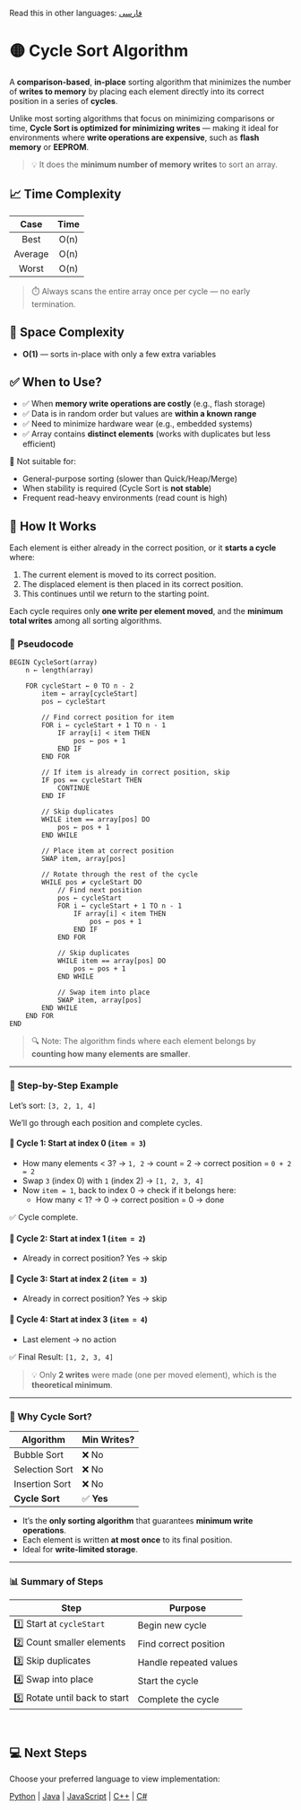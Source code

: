 Read this in other languages: [فارسی](/sorting/cycle-sort/README.fa.md)

# 🟡​ Cycle Sort Algorithm

A **comparison-based**, **in-place** sorting algorithm that minimizes the number of **writes to memory** by placing each element directly into its correct position in a series of **cycles**.

Unlike most sorting algorithms that focus on minimizing comparisons or time, **Cycle Sort is optimized for minimizing writes** — making it ideal for environments where **write operations are expensive**, such as **flash memory** or **EEPROM**.

> 💡 It does the **minimum number of memory writes** to sort an array.

## 📈 Time Complexity

| Case      | Time         |
|:---------:|:------------:|
| Best      | O(n)         |
| Average   | O(n)         |
| Worst     | O(n)         |

> ⏱️ Always scans the entire array once per cycle — no early termination.

## 💾 Space Complexity
- **O(1)** — sorts in-place with only a few extra variables

## ✅ When to Use?
- ✅ When **memory write operations are costly** (e.g., flash storage)
- ✅ Data is in random order but values are **within a known range**
- ✅ Need to minimize hardware wear (e.g., embedded systems)
- ✅ Array contains **distinct elements** (works with duplicates but less efficient)

🚫 Not suitable for:
- General-purpose sorting (slower than Quick/Heap/Merge)
- When stability is required (Cycle Sort is **not stable**)
- Frequent read-heavy environments (read count is high)

## 🔄 How It Works

Each element is either already in the correct position, or it **starts a cycle** where:
1. The current element is moved to its correct position.
2. The displaced element is then placed in its correct position.
3. This continues until we return to the starting point.

Each cycle requires only **one write per element moved**, and the **minimum total writes** among all sorting algorithms.

### 🧩 Pseudocode

```
BEGIN CycleSort(array)
    n ← length(array)

    FOR cycleStart ← 0 TO n - 2
        item ← array[cycleStart]
        pos ← cycleStart

        // Find correct position for item
        FOR i ← cycleStart + 1 TO n - 1
            IF array[i] < item THEN
                pos ← pos + 1
            END IF
        END FOR

        // If item is already in correct position, skip
        IF pos == cycleStart THEN
            CONTINUE
        END IF

        // Skip duplicates
        WHILE item == array[pos] DO
            pos ← pos + 1
        END WHILE

        // Place item at correct position
        SWAP item, array[pos]

        // Rotate through the rest of the cycle
        WHILE pos ≠ cycleStart DO
            // Find next position
            pos ← cycleStart
            FOR i ← cycleStart + 1 TO n - 1
                IF array[i] < item THEN
                    pos ← pos + 1
                END IF
            END FOR

            // Skip duplicates
            WHILE item == array[pos] DO
                pos ← pos + 1
            END WHILE

            // Swap item into place
            SWAP item, array[pos]
        END WHILE
    END FOR
END
```

> 🔍 Note: The algorithm finds where each element belongs by **counting how many elements are smaller**.

---

### 🔄 Step-by-Step Example

Let’s sort: `‭[3, 2, 1, 4]‬`

We’ll go through each position and complete cycles.

#### 🔁 Cycle 1: Start at index 0 (`item = 3`)

- How many elements < 3? → `1, 2` → count = 2 → correct position = `0 + 2 = 2`
- Swap `3` (index 0) with `1` (index 2) → `‭[1, 2, 3, 4]‬`
- Now `item = 1`, back to index 0 → check if it belongs here:
  - How many < 1? → 0 → correct position = 0 → done

✅ Cycle complete.

#### 🔁 Cycle 2: Start at index 1 (`item = 2`)

- Already in correct position? Yes → skip

#### 🔁 Cycle 3: Start at index 2 (`item = 3`)

- Already in correct position? Yes → skip

#### 🔁 Cycle 4: Start at index 3 (`item = 4`)

- Last element → no action

✅ Final Result: `‭[1, 2, 3, 4]‬`

> 💡 Only **2 writes** were made (one per moved element), which is the **theoretical minimum**.

---

### 🧠 Why Cycle Sort?

| Algorithm | Min Writes? |
|---------|-------------|
| Bubble Sort | ❌ No |
| Selection Sort | ❌ No |
| Insertion Sort | ❌ No |
| **Cycle Sort** | ✅ **Yes** |


- It’s the **only sorting algorithm** that guarantees **minimum write operations**.
- Each element is written **at most once** to its final position.
- Ideal for **write-limited storage**.

---

### 📊 Summary of Steps

| Step | Purpose |
|------|--------|
| 1️⃣ Start at `cycleStart` | Begin new cycle |
| 2️⃣ Count smaller elements | Find correct position |
| 3️⃣ Skip duplicates | Handle repeated values |
| 4️⃣ Swap into place | Start the cycle |
| 5️⃣ Rotate until back to start | Complete the cycle |

<br />

## 💻 Next Steps

Choose your preferred language to view implementation:

[Python](/sorting/cycle-sort/python/cycle_sort.py) | [Java](/sorting/cycle-sort/java/CycleSort.java) | [JavaScript](/sorting/cycle-sort/javascript/cycle-sort.js) | [C++](/sorting/cycle-sort/C++/cycle_sort.cpp) | [C#](/sorting/cycle-sort/csharp/CycleSort.cs)